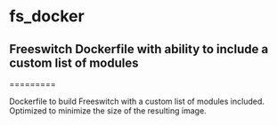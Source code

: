 # fs_docker
## Freeswitch Dockerfile with ability to include a custom list of modules
=========

Dockerfile to build Freeswitch with a custom list of modules included. Optimized to minimize the size of the resulting image.
